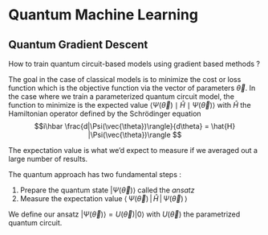 # Quantum Machine Learning

## Quantum Gradient Descent

How to train quantum circuit-based models using gradient based methods ?

The goal in the case of classical models is to minimize the cost or loss function which is the objective function via the vector of parameters $\vec{\theta}$. In the case where we train a parameterized quantum circuit model, the function to minimize is the expected value $\langle \Psi(\vec{\theta}) \mid \hat{H} \mid \Psi(\vec{\theta})\rangle$ with $\hat{H}$ the Hamiltonian operator defined by the Schrödinger equation $$i\hbar \frac{d|\Psi(\vec{\theta})\rangle}{d\theta} = \hat{H} |\Psi(\vec{\theta})\rangle $$

The expectation value is what we’d expect to measure if we averaged out a large number of results.

The quantum approach has two fundamental steps :

1. Prepare the quantum state $|\Psi(\vec{\theta})\rangle$ called the *ansatz*
2. Measure the expectation value $\langle\,\Psi(\vec{\theta})\,|\,\hat{H}\,|\,\Psi(\vec{\theta})\,\rangle$

We define our ansatz $|\Psi(\vec{\theta})\rangle = U(\vec{\theta})|0\rangle$ with $U(\vec{\theta})$ the parametrized quantum circuit.
